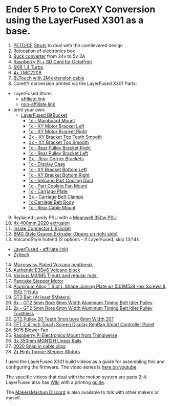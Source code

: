 # Ender 5 Pro to CoreXY Conversion using the LayerFused X301 as a base.

1. [PETG/CF](https://atomicfilament.com/products/carbon-fiber-black-petg-pro) [Struts](https://www.thingiverse.com/thing:3661405) to deal with the cantilevered design
2. Relocation of electronics box 
3. [Buck converter](https://www.amazon.com/gp/product/B07ZMRN1B2) from 24v to 5v 3A
4. [Raspberry Pi + SD Card for OctoPrint](https://www.amazon.com/gp/product/B07V58CQGR/)
5. [SKR 1.4 Turbo](https://amzn.to/2SnLvbf)
6. [4x TMC2209](https://amzn.to/2KP0x5C)
7. [BLTouch with 2M extension cable](https://www.amazon.com/gp/product/B07FR2LLZP/)
8. CoreXY conversion printed via the LayerFused X301 Parts:
- LayerFused Store: 
  * [affiliate link](https://shop.layerfused.com/collections/all-products/products/x301-printed-parts-kit?aff=5)
  * [non-affiliate link](https://shop.layerfused.com/collections/all-products/products/x301-printed-parts-kit)
-  print your own:
    * [LayerFused BitBucket](https://bitbucket.org/makersmashup/x301-models/src/master/STL/)
      * [1x - Mainboard Mount](https://bitbucket.org/makersmashup/x301-models/src/master/STL/Mainboard%20Mount.stl)
      * [1x - XY Motor Bracket Left](https://bitbucket.org/makersmashup/x301-models/src/master/STL/XY%20Motor%20Bracket%20Left.stl)
      * [1x - XY Motor Bracket Right](https://bitbucket.org/makersmashup/x301-models/src/master/STL/XY%20Motor%20Bracket%20Right.stl)
      * [2x - XY Bracket Top Teeth Smooth](https://bitbucket.org/makersmashup/x301-models/src/master/STL/XY%20Bracket%20Top%20Teeth.stl)
      * [2x - XY Bracket Top Smooth](https://bitbucket.org/makersmashup/x301-models/src/master/STL/XY%20Bracket%20Top%20Smooth.stl)
      * [1x - Rear Pulley Bracket Right](https://bitbucket.org/makersmashup/x301-models/src/master/STL/Rear%20Pulley%20Bracket%20Right.stl)
      * [1x - Rear Pulley Bracket Left](https://bitbucket.org/makersmashup/x301-models/src/master/STL/Rear%20Pulley%20Bracket%20Left.stl)
      * [2x - Rear Corner Brackets](https://bitbucket.org/makersmashup/x301-models/src/master/STL/Rear%20Corner%20Bracket%20Top%20v2.stl)
      * [1x - Display Case](https://bitbucket.org/makersmashup/x301-models/src/master/STL/TFT24%20Display%20Case%20-%20LayerFused%20X301.stl)
      * [1x - XY Bracket Bottom Left](https://bitbucket.org/makersmashup/x301-models/src/master/STL/XY%20Bracket%20Bottom%20V2%20Left.stl)
      * [1x - XY Bracket Bottom Right](https://bitbucket.org/makersmashup/x301-models/src/master/STL/XY%20Bracket%20Bottom%20V2%20Right.stl)
      * [1x - Volcano Part Cooling Duct](https://bitbucket.org/makersmashup/x301-models/src/master/STL/Part%20Cooling%20Duct.stl)
      * [1x - Part Cooling Fan Mount](https://bitbucket.org/makersmashup/x301-models/src/master/STL/Cooling%20Fan%20Mount%20Plate.stl)
      * [1x - Carriage Plate](https://bitbucket.org/makersmashup/x301-models/src/master/STL/Carriage%20Plate%20P3%20Printer.stl)
      * [2x - Carriage Belt Clamps](https://bitbucket.org/makersmashup/x301-models/src/master/STL/Carriage%20Belt%20Clamp.stl)
      * [1x Carriage Belt Body](https://bitbucket.org/makersmashup/x301-models/src/master/STL/Carriage%20Belt%20Body.stl)
      * [1x - Rear Cable Mount](https://bitbucket.org/makersmashup/x301-models/src/master/STL/Rear%20Cable%20Mount.stl)
9. Replaced Landy PSU with a [Meanwell 350w PSU](https://www.amazon.com/gp/product/B07VRK86SP/)
10. [4x 400mm 2020 extrusion](https://www.amazon.com/gp/product/B085T49MFB)
11. [Inside Connector L Bracket](https://amzn.to/3bVjEXz)
12. [BMG Style Geared Extruder (Opens on right side)](https://amzn.to/2Lis5k2)
13. VolcanoStyle hotend (2 options - if LayerFused, skip 13/14):
  * [LayerFused - affiliate link)](https://shop.layerfused.com/collections/printer-kits/products/layerfused-volcano-hotend-kit-24v?aff=5)
  * [Zyltech](http://www.zyltech.com/new-volcano-style-hotend-1-75mm-bowden-conversion-kit/) 
14. [Microswiss Plated Volcano heatbreak](https://www.amazon.com/gp/product/B06WGRJK1B/)
15. [Authentic E3Dv6 Volcano block](https://www.amazon.com/gp/product/B07BFYL3KN/)
16. [Various M3/M5 T-nuts and regular nuts.](https://www.amazon.com/gp/product/B0734NVR48/ref=ppx_yo_dt_b_search_asin_title?ie=UTF8&psc=1)
17. [Pancake Stepper Motor](https://amzn.to/2VTFWnl)
18. [Aluminum Alloy T Slot L Shape Joining Plate w/ (50)M5x8 Hex Screws & (50) T-Nuts](https://amzn.to/2WaB5Nl)
19. [GT2 Belt \(At least 5Meters\)](https://amzn.to/2LcJdrm)
20. [6x - GT2 5mm Bore 6mm Width Aluminum Timing Belt Idler Pulley](https://amzn.to/2XsKKAL)
21. [2x - GT2 5mm Bore 6mm Width Aluminum Timing Belt Idler Pulley Toothless](https://amzn.to/2KOjHsi)
22. [GT2 Pulley 20 Teeth 5mm bore 6mm Width 20T](https://amzn.to/2XzrmRz)
23. [TFT 2.4 Inch Touch Screen Display RepRap Smart Controller Panel](https://amzn.to/2KMIeyb)
24. [5015 Blower Fan](https://amzn.to/2Zxyroj)
25. [Raspberry Pi Electronics Mount from Thingiverse](https://www.thingiverse.com/thing:4140386)
26. [3x 350mm MGN12H Linear Rails](https://www.amazon.com/gp/product/B081Q4FHBW/)
27. [2020 Snap in cable clips](https://www.thingiverse.com/thing:1561292)
28. [2x High Torque Stepper Motors](https://www.amazon.com/Usongshine-Stepper-17HS4401-Connector-Printer/dp/B07C1MVTZC/)

I used the LayerFused X301 build videos as a guide for assembling this and configuring the firmware. The video series is [here on youtube](https://www.youtube.com/watch?v=JwKp_6I6MR4&list=PLyYZUiBHD1QgZ4tn9tMU3Z-l71JyhPW9l).

The specific videos that deal with the motion system are parts 2-4.
LayerFused also has [Wiki](https://wiki.layerfused.com/en/home) with a printing [guide](https://wiki.layerfused.com/en/X301/printing-guide).

The [MakersMashup Discord](https://discord.gg/zym4tSjgeR) is also available to talk with other makers or myself.